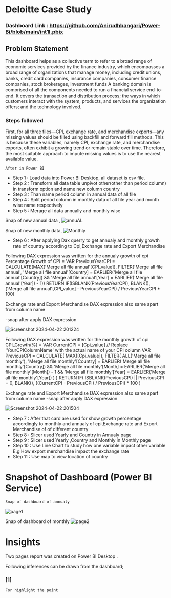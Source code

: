 # Deloitte Case Study

### Dashboard Link : https://github.com/Anirudhbangari/Power-Bi/blob/main/int1l.pbix
## Problem Statement

This dashboard helps  as a collective term to refer to a broad range of economic services provided
by the ﬁnance industry, which encompasses a broad range of organizations that
manage money, including credit unions, banks, credit card companies, insurance
companies, consumer ﬁnance companies, stock brokerages, investment funds A
banking domain is comprised of all the components needed to run a ﬁnancial service
end-to-end. It covers the transaction and distribution process; the ways in which
customers interact with the system, products, and services the organization oﬀers; and
the technology involved.



### Steps followed 
First, for all three files—CPI, exchange rate, and merchandise exports—any missing values should be filled using backfill and forward fill methods. This is because these variables, namely CPI, exchange rate, and merchandise exports, often exhibit a growing trend or remain stable over time. Therefore, the most suitable approach to impute missing values is to use the nearest available value.

    After in Power BI

- Step 1 : Load data into Power BI Desktop, all dataset is  csv file.
- Step 2 : Transform all data table unpivot other(other than period column) in transform option and name new column country
- Step 3 : Than name period column in annual data of all file
- Step 4 : Split period column in monthly data of all file year and month wise name respectively
- Step 5 : Merage all data annually and monthly wise
        
Snap of new annual data ,
![annuAL](https://github.com/Anirudhbangari/Power-Bi/assets/35010033/ae83814b-5427-4ada-bbfe-336a49ef7410)

Snap of new monthly data,
![Monthly](https://github.com/Anirudhbangari/Power-Bi/assets/35010033/2c5f7e1a-b32b-4ff4-9bb9-b9e3ccbd9054)

- Step 6 : After applying Dax querry to get annualy and monthly growth rate of country according to Cpi,Exchange rate and Export Merchandise
  
Following DAX expression was written for the annualy growth of cpi
Percentage Growth of CPI = 
VAR PreviousYearCPI = CALCULATE(MAX('Merge all file annual'[CPI_value]), 
                    FILTER('Merge all file annual', 
                           'Merge all file annual'[Country] = EARLIER('Merge all file annual'[Country]) && 
                           'Merge all file annual'[Year] = EARLIER('Merge all file annual'[Year]) - 1))
RETURN
IF(ISBLANK(PreviousYearCPI), BLANK(), ('Merge all file annual'[CPI_value] - PreviousYearCPI) / PreviousYearCPI * 100)

Exchange rate and Export Merchandise DAX expression also same apart from column name 

-snap after apply DAX expression

![Screenshot 2024-04-22 201224](https://github.com/Anirudhbangari/Power-Bi/assets/35010033/1aa6e29f-42dd-4032-bdf2-ae4e71107782)

Following DAX expression was written for the monthly  growth of cpi
CPI_Growth(%) = 
VAR CurrentCPI = [Cpi_value]  // Replace 'YourCPIColumnName' with the actual name of your CPI column
VAR PreviousCPI = 
CALCULATE(
    MAX([Cpi_value]), 
    FILTER(
        ALL('Merge all file monthly'), 
        'Merge all file monthly'[Country] = EARLIER('Merge all file monthly'[Country]) &&
        'Merge all file monthly'[Month] = EARLIER('Merge all file monthly'[Month]) - 1 &&
        'Merge all file monthly'[Year] = EARLIER('Merge all file monthly'[Year])
    )
)
RETURN
IF(
    ISBLANK(PreviousCPI) || PreviousCPI = 0, 
    BLANK(),
    ((CurrentCPI - PreviousCPI) / PreviousCPI) * 100
)


Exchange rate and Export Merchandise DAX expression also same apart from column name 
-snap after apply DAX expression

![Screenshot 2024-04-22 201504](https://github.com/Anirudhbangari/Power-Bi/assets/35010033/b3b41e34-7d4b-495c-84d2-151a1c85a08d)


- Step 7 : After that card are used for show growth percentage accordingly to monthly and annualy of cpi,Exchange rate and Export Merchandise of
  of different country
- Step 8 : Slicer used Yearly and Country in Annualy page
- Step 9 : Slicer used Yearly ,Country and Monthly in Monthly page
- Step 10 : Use Line Chart to study how one variable impact other variable E.g How export merchandise impact the exchange rate
- Step 11 : Use map to view location of country
  
# Snapshot of Dashboard (Power BI Service)
    Snap of dashboard of annualy
![page1](https://github.com/Anirudhbangari/Power-Bi/assets/35010033/43c22c72-ea2b-4d7c-9945-31388030a084)

  Snap of dashboard of monthly
  ![page2](https://github.com/Anirudhbangari/Power-Bi/assets/35010033/f5485981-2dc5-4f1c-acd8-ef4595f4568c)


# Insights

Two pages report was created on Power BI Desktop .

Following inferences can be drawn from the dashboard;

### [1] 
    For highlight the point
